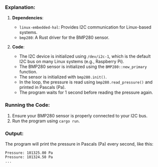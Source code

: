 ### Explanation:
1. **Dependencies**:
   - `linux-embedded-hal`: Provides I2C communication for Linux-based systems.
   - `bmp280`: A Rust driver for the BMP280 sensor.

2. **Code**:
   - The I2C device is initialized using `/dev/i2c-1`, which is the default I2C bus on many Linux systems (e.g., Raspberry Pi).
   - The BMP280 sensor is initialized using the `BMP280::new_primary` function.
   - The sensor is initialized with `bmp280.init()`.
   - In the loop, the pressure is read using `bmp280.read_pressure()` and printed in Pascals (Pa).
   - The program waits for 1 second before reading the pressure again.

### Running the Code:
1. Ensure your BMP280 sensor is properly connected to your I2C bus.
2. Run the program using `cargo run`.

### Output:
The program will print the pressure in Pascals (Pa) every second, like this:
```
Pressure: 101325.00 Pa
Pressure: 101324.50 Pa
...
```
